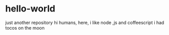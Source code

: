 # hello-world
just another repository
hi humans,
here, i like node ,js and coffeescript
i had tocos on the moon
